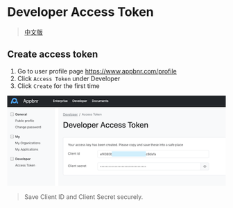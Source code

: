 # Developer Access Token

> [中文版](developer-access-token-zh_CN.md)

## Create access token

1. Go to user profile page https://www.appbnr.com/profile
2. Click `Access Token` under Developer
3. Click `Create` for the first time


![Developer Access Token](https://raw.githubusercontent.com/appbnr/appbnr.github.io/main/docs/developer/%20assets/developer-access-token.png "Developer Access Token")


> Save Client ID and Client Secret securely.

